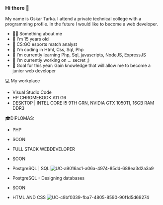 ### Hi there 👋
My name is Oskar Tarka. I attend a private technical college with a programming profile. In the future I would like to become a web developer.

- 💁‍♂️ Something about me
- 👦 I'm 15 years old
- 🎂 CS:GO esports match analyst
- 🌱 I'm coding in Html, Css, Sql, Php
- 🌱 I’m currently learning Php, Sql, javascripts, NodeJS, ExpressJS
- 🔭 I’m currently working on ... secret ;)
- 🎯 Goal for this year: Gain knowledge that will allow me to become a junior web developer

💻 My workplace
- Visual Studio Code
- HP CHROMEBOOK A11 G6
- DESKTOP | INTEL CORE I5 9TH GRN, NVIDIA GTX 1050TI, 16GB RAM DDR3

🎓DIPLOMAS:

- PHP
- SOON

- FULL STACK WEBDEVELOPER
- SOON

- PostgreSQL | SQL
![UC-a9016ac1-a06a-4974-85dd-688ea3d2a3a9](https://user-images.githubusercontent.com/93466171/224345454-59f977fc-d994-4881-8688-18bce36d6335.jpg)

- PostgreSQL - Designing databases
- SOON

- HTML AND CSS
![UC-c9bf0339-fba7-4805-8590-90f1d5d69274](https://user-images.githubusercontent.com/93466171/223814332-65cd6393-054e-4e54-8e7d-889abe44e73e.jpg)
